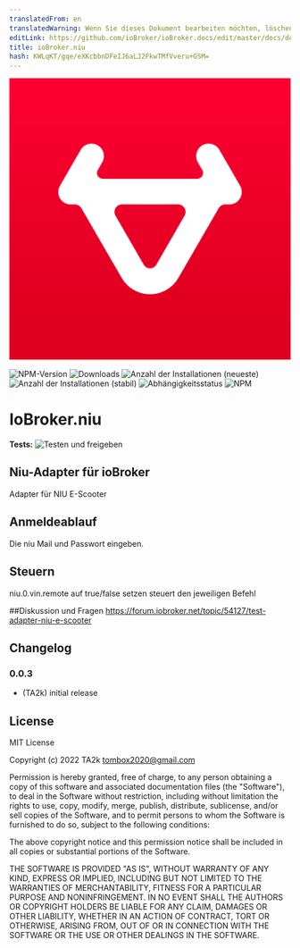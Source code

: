 ```yaml
---
translatedFrom: en
translatedWarning: Wenn Sie dieses Dokument bearbeiten möchten, löschen Sie bitte das Feld "translationsFrom". Andernfalls wird dieses Dokument automatisch erneut übersetzt
editLink: https://github.com/ioBroker/ioBroker.docs/edit/master/docs/de/adapterref/iobroker.niu/README.md
title: ioBroker.niu
hash: KWLqKT/gqe/eXKcbbnDFeIJ6aLJ2FkwTMfVveru+GSM=
---
```

![Logo](../../../en/adapterref/iobroker.niu/admin/niu.png)

![NPM-Version](https://img.shields.io/npm/v/iobroker.niu.svg)
![Downloads](https://img.shields.io/npm/dm/iobroker.niu.svg)
![Anzahl der Installationen (neueste)](https://iobroker.live/badges/niu-installed.svg)
![Anzahl der Installationen (stabil)](https://iobroker.live/badges/niu-stable.svg)
![Abhängigkeitsstatus](https://img.shields.io/david/TA2k/iobroker.niu.svg)
![NPM](https://nodei.co/npm/iobroker.niu.png?downloads=true)

# IoBroker.niu
**Tests:** ![Testen und freigeben](https://github.com/TA2k/ioBroker.niu/workflows/Test%20and%20Release/badge.svg)

## Niu-Adapter für ioBroker
Adapter für NIU E-Scooter

## Anmeldeablauf
Die niu Mail und Passwort eingeben.

## Steuern
niu.0.vin.remote auf true/false setzen steuert den jeweiligen Befehl

##Diskussion und Fragen
<https://forum.iobroker.net/topic/54127/test-adapter-niu-e-scooter>

## Changelog

### 0.0.3
* (TA2k) initial release

## License
MIT License

Copyright (c) 2022 TA2k <tombox2020@gmail.com>

Permission is hereby granted, free of charge, to any person obtaining a copy
of this software and associated documentation files (the "Software"), to deal
in the Software without restriction, including without limitation the rights
to use, copy, modify, merge, publish, distribute, sublicense, and/or sell
copies of the Software, and to permit persons to whom the Software is
furnished to do so, subject to the following conditions:

The above copyright notice and this permission notice shall be included in all
copies or substantial portions of the Software.

THE SOFTWARE IS PROVIDED "AS IS", WITHOUT WARRANTY OF ANY KIND, EXPRESS OR
IMPLIED, INCLUDING BUT NOT LIMITED TO THE WARRANTIES OF MERCHANTABILITY,
FITNESS FOR A PARTICULAR PURPOSE AND NONINFRINGEMENT. IN NO EVENT SHALL THE
AUTHORS OR COPYRIGHT HOLDERS BE LIABLE FOR ANY CLAIM, DAMAGES OR OTHER
LIABILITY, WHETHER IN AN ACTION OF CONTRACT, TORT OR OTHERWISE, ARISING FROM,
OUT OF OR IN CONNECTION WITH THE SOFTWARE OR THE USE OR OTHER DEALINGS IN THE
SOFTWARE.